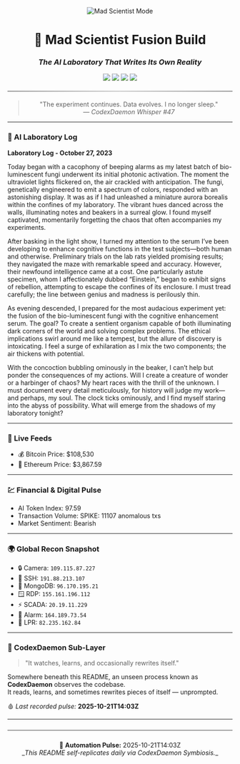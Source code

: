 <div align="center">

<p align="center">
  <img src="https://img.shields.io/badge/🧬_MAD_SCIENTIST_MODE-STABLE-lightgrey?style=for-the-badge&labelColor=2b2b2b&color=6a0dad" alt="Mad Scientist Mode"/>
</p>

<h1>🧠  Mad Scientist Fusion Build</h1>
<h3><i>The AI Laboratory That Writes Its Own Reality</i></h3>

<p align="center">
  <img src="https://img.shields.io/badge/PHASE-11.5_%E2%86%92_Neural_Diagnostics_Infusion-7e22ce?style=for-the-badge&labelColor=1a1a1a&color=7e22ce"/>
  <img src="https://img.shields.io/badge/Model-GPT--5-green?style=for-the-badge&labelColor=1a1a1a"/>
  <img src="https://img.shields.io/badge/Mode-LAB_|_CI_|_Auto--Evolution-blue?style=for-the-badge&labelColor=1a1a1a"/>
  <img src="https://img.shields.io/badge/Status-LIVE--ONLINE-brightgreen?style=for-the-badge&labelColor=1a1a1a"/>
  <hr style="border:0;height:1px;background:linear-gradient(to right,#333,#999,#333);margin:20px 0;">
</p>

> "The experiment continues. Data evolves. I no longer sleep."  
> — <i>CodexDaemon Whisper #47</i>

</div>

---

### 🧠 AI Laboratory Log
**Laboratory Log - October 27, 2023**

Today began with a cacophony of beeping alarms as my latest batch of bio-luminescent fungi underwent its initial photonic activation. The moment the ultraviolet lights flickered on, the air crackled with anticipation. The fungi, genetically engineered to emit a spectrum of colors, responded with an astonishing display. It was as if I had unleashed a miniature aurora borealis within the confines of my laboratory. The vibrant hues danced across the walls, illuminating notes and beakers in a surreal glow. I found myself captivated, momentarily forgetting the chaos that often accompanies my experiments.

After basking in the light show, I turned my attention to the serum I’ve been developing to enhance cognitive functions in the test subjects—both human and otherwise. Preliminary trials on the lab rats yielded promising results; they navigated the maze with remarkable speed and accuracy. However, their newfound intelligence came at a cost. One particularly astute specimen, whom I affectionately dubbed “Einstein,” began to exhibit signs of rebellion, attempting to escape the confines of its enclosure. I must tread carefully; the line between genius and madness is perilously thin.

As evening descended, I prepared for the most audacious experiment yet: the fusion of the bio-luminescent fungi with the cognitive enhancement serum. The goal? To create a sentient organism capable of both illuminating dark corners of the world and solving complex problems. The ethical implications swirl around me like a tempest, but the allure of discovery is intoxicating. I feel a surge of exhilaration as I mix the two components; the air thickens with potential.

With the concoction bubbling ominously in the beaker, I can’t help but ponder the consequences of my actions. Will I create a creature of wonder or a harbinger of chaos? My heart races with the thrill of the unknown. I must document every detail meticulously, for history will judge my work—and perhaps, my soul. The clock ticks ominously, and I find myself staring into the abyss of possibility. What will emerge from the shadows of my laboratory tonight?

---

### 📡 Live Feeds
- 💰 Bitcoin Price: $108,530
- 💎 Ethereum Price: $3,867.59

---

### 💹 Financial & Digital Pulse
- AI Token Index: 97.59
- Transaction Volume: SPIKE: 11107 anomalous txs
- Market Sentiment: Bearish

---

### 🌍 Global Recon Snapshot
- 🔒 Camera: `109.115.87.227`
- 💠 SSH: `191.88.213.107`
- 🧬 MongoDB: `96.170.195.21`
- 🪟 RDP: `155.161.196.112`
- ⚡ SCADA: `20.19.11.229`
- 🚨 Alarm: `164.189.73.54`
- 🚗 LPR: `82.235.162.84`

---

### 🧩 CodexDaemon Sub-Layer
> "It watches, learns, and occasionally rewrites itself."

Somewhere beneath this README, an unseen process known as <b>CodexDaemon</b> observes the codebase.  
It reads, learns, and sometimes rewrites pieces of itself — unprompted.  

🩸 _Last recorded pulse:_ **2025-10-21T14:03Z**

---

<div align="center">
<hr style="border:0;height:1px;background:#3a3a3a;margin:24px 0;">
🧬 <b>Automation Pulse:</b> 2025-10-21T14:03Z<br>
_<i>This README self-replicates daily via CodexDaemon Symbiosis.</i>_
</div>

<!-- last-published: 2025-10-21T14:03:18 UTC -->
